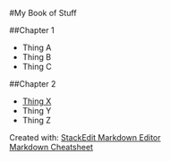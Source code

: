 #My Book of Stuff

##Chapter 1

 - Thing A
 - Thing B
 - Thing C

##Chapter 2

 * <a href="http://codepen.io/susanwinters/pen/JGGbbZ" target="_blank">Thing X</a>
 * Thing Y
 * Thing Z
 
Created with:  <a href="https://stackedit.io/editor" target="_blank">StackEdit Markdown Editor</a><br>
[Markdown Cheatsheet](https://github.com/adam-p/markdown-here/wiki/Markdown-Cheatsheet)
